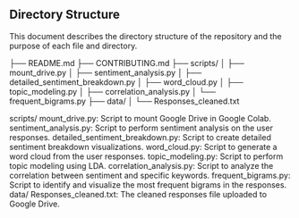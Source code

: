## Directory Structure

This document describes the directory structure of the repository and the purpose of each file and directory.


├── README.md
├── CONTRIBUTING.md
├── scripts/
│   ├── mount_drive.py
│   ├── sentiment_analysis.py
│   ├── detailed_sentiment_breakdown.py
│   ├── word_cloud.py
│   ├── topic_modeling.py
│   ├── correlation_analysis.py
│   └── frequent_bigrams.py
├── data/
│   └── Responses_cleaned.txt

scripts/
mount_drive.py: Script to mount Google Drive in Google Colab.
sentiment_analysis.py: Script to perform sentiment analysis on the user responses.
detailed_sentiment_breakdown.py: Script to create detailed sentiment breakdown visualizations.
word_cloud.py: Script to generate a word cloud from the user responses.
topic_modeling.py: Script to perform topic modeling using LDA.
correlation_analysis.py: Script to analyze the correlation between sentiment and specific keywords.
frequent_bigrams.py: Script to identify and visualize the most frequent bigrams in the responses.
data/
Responses_cleaned.txt: The cleaned responses file uploaded to Google Drive.
